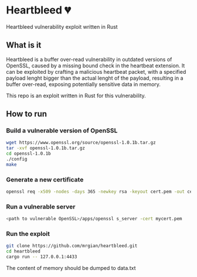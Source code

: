 # Heartbleed 💔
Heartbleed vulnerability exploit written in Rust

## What is it
Heartbleed is a buffer over-read vulnerability in outdated versions of OpenSSL, caused by a missing bound check in the heartbeat extension.
It can be exploited by crafting a malicious heartbeat packet, with a specified payload lenght bigger than the actual lenght of the payload, 
resulting in a buffer over-read, exposing potentially sensitive data in memory.

This repo is an exploit written in Rust for this vulnerability.

## How to run
### Build a vulnerable version of OpenSSL
```zsh
wget https://www.openssl.org/source/openssl-1.0.1b.tar.gz
tar -xvf openssl-1.0.1b.tar.gz
cd openssl-1.0.1b
./config
make
```

### Generate a new certificate
```zsh
openssl req -x509 -nodes -days 365 -newkey rsa -keyout cert.pem -out cert.pem
```

### Run a vulnerable server
```zsh
<path to vulnerable OpenSSL>/apps/openssl s_server -cert mycert.pem
```

### Run the exploit
```zsh
git clone https://github.com/mrgian/heartbleed.git
cd heartbleed
cargo run -- 127.0.0.1:4433
```

The content of memory should be dumped to data.txt


